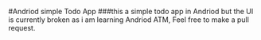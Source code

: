 #Andriod simple Todo App
###this a simple todo app in Andriod but the UI is currently broken as i am learning Andriod ATM, Feel free to make a pull request.
